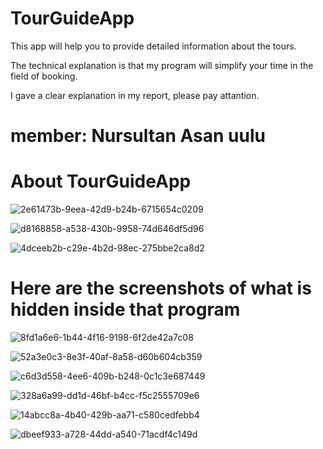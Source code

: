 # TourGuideApp
This app will help you to provide detailed information about the tours.

The technical explanation is that my program will simplify your time in the field of booking.

I gave a clear explanation in my report, please pay attantion.



# member: Nursultan Asan uulu

# About TourGuideApp

![2e61473b-9eea-42d9-b24b-6715654c0209](https://user-images.githubusercontent.com/49916341/81498366-5be3a380-92e6-11ea-8e91-0c7a57ee7dfd.jpg)

![d8168858-a538-430b-9958-74d646df5d96](https://user-images.githubusercontent.com/49916341/81498369-5c7c3a00-92e6-11ea-9222-ffbd01a99fcd.jpg)

![4dceeb2b-c29e-4b2d-98ec-275bbe2ca8d2](https://user-images.githubusercontent.com/49916341/81498371-5d14d080-92e6-11ea-8de2-e9a2bb1e6903.jpg)


# Here are the screenshots of what is hidden inside that program

![8fd1a6e6-1b44-4f16-9198-6f2de42a7c08](https://user-images.githubusercontent.com/49916341/81498456-ee844280-92e6-11ea-963d-7741f0eb2b40.jpg)

![52a3e0c3-8e3f-40af-8a58-d60b604cb359](https://user-images.githubusercontent.com/49916341/81498457-ef1cd900-92e6-11ea-976f-3fe9541aad3a.jpg)

![c6d3d558-4ee6-409b-b248-0c1c3e687449](https://user-images.githubusercontent.com/49916341/81498458-ef1cd900-92e6-11ea-8011-f16ee4ce5a83.jpg)

![328a6a99-dd1d-46bf-b4cc-f5c2555709e6](https://user-images.githubusercontent.com/49916341/81498459-efb56f80-92e6-11ea-85c0-d0abe004da18.jpg)

![14abcc8a-4b40-429b-aa71-c580cedfebb4](https://user-images.githubusercontent.com/49916341/81498460-efb56f80-92e6-11ea-8735-6d60bc9fc20a.jpg)

![dbeef933-a728-44dd-a540-71acdf4c149d](https://user-images.githubusercontent.com/49916341/81498461-f04e0600-92e6-11ea-8d6a-e4a5b7955fa9.jpg)
